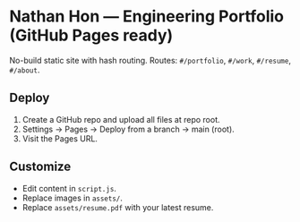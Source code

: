 # Nathan Hon — Engineering Portfolio (GitHub Pages ready)

No-build static site with hash routing. Routes: `#/portfolio`, `#/work`, `#/resume`, `#/about`.

## Deploy
1. Create a GitHub repo and upload all files at repo root.
2. Settings → Pages → Deploy from a branch → main (root).
3. Visit the Pages URL.

## Customize
- Edit content in `script.js`.
- Replace images in `assets/`.
- Replace `assets/resume.pdf` with your latest resume.

